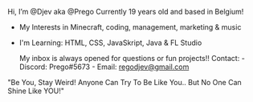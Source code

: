 Hi, I’m @Djev aka @Prego
  Currently 19 years old and based in Belgium!

- My Interests in Minecraft, coding, management, marketing & music
- I'm Learning: HTML, CSS, JavaSkript, Java & FL Studio

     My inbox is always opened for questions or fun projects!!
     Contact:
       - Discord: Prego#5673
       - Email: regodjev@gmail.com
       
       
"Be You, Stay Weird! Anyone Can Try To Be Like You..
But No One Can Shine Like YOU!"

